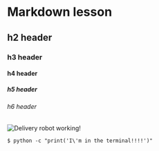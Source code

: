 # Markdown lesson
## h2 header
### h3 header
#### h4 header
##### h5 header
###### h6 header

![Delivery robot working!](https://img.freepik.com/fotos-gratis/robo-de-entrega-3d-a-trabalhar_23-2151150102.jpg?t=st=1729442804~exp=1729446404~hmac=c38425a80a49d9010aab181c99365225ee985cd0741aa0adbf262a7a699cb204&w=740)


```
$ python -c "print('I\'m in the terminal!!!!')"
```
